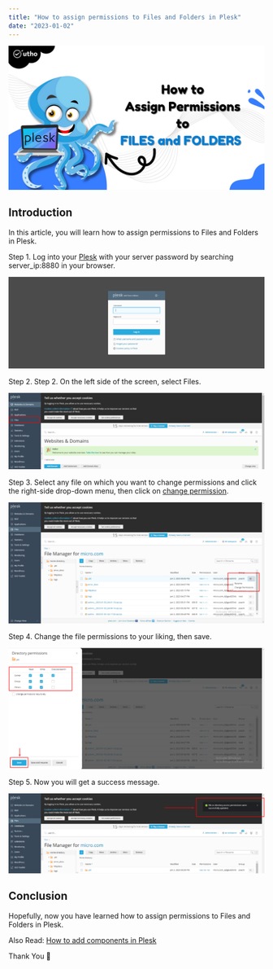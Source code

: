 ```yaml
---
title: "How to assign permissions to Files and Folders in Plesk"
date: "2023-01-02"
---
```


![How to assign permissions to Files and Folders in Plesk](images/How-to-assign-permissions-to-Files-and-Folders-in-Plesk_utho.jpg)

## Introduction

In this article, you will learn how to assign permissions to Files and Folders in Plesk.

Step 1. Log into your [Plesk](https://en.wikipedia.org/wiki/Plesk) with your server password by searching server\_ip:8880 in your browser.

![permissions to Files and Folders in Plesk.](images/image-679-1024x367.png)

Step 2. Step 2. On the left side of the screen, select Files. 

![command output](images/image-702-1024x304.png)

Step 3. Select any file on which you want to change permissions and click the right-side drop-down menu, then click on [change permission](https://utho.com/docs/tutorial/how-to-change-your-plesk-password/).

![permissions to Files and Folders in Plesk.](images/image-704-1024x484.png)

Step 4. Change the file permissions to your liking, then save. 

![command output](images/image-705-1024x483.png)

Step 5. Now you will get a success message.

![command output](images/image-706-1024x319.png)

## Conclusion

Hopefully, now you have learned how to assign permissions to Files and Folders in Plesk.

Also Read: [How to add components in Plesk](https://utho.com/docs/tutorial/how-to-add-or-remove-components-in-plesk/)

Thank You 🙂
